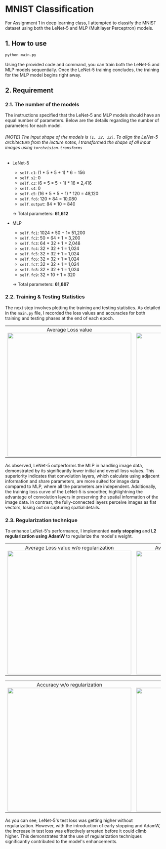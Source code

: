 

# MNIST Classification
For Assignment 1 in deep learning class, I attempted to classify the MNIST dataset using both the LeNet-5 and MLP (Multilayer Perceptron) models.

## 1. How to use
```python 
python main.py
```
Using the provided code and command, you can train both the LeNet-5 and MLP models sequentially. Once the LeNet-5 training concludes, the training for the MLP model begins right away.

## 2. Requirement
### 2.1. The number of the models
The instructions specified that the LeNet-5 and MLP models should have an equal number of parameters. Below are the details regarding the number of parameters for each model.

###### [NOTE] The input shape of the models is `(1, 32, 32)`. To align the LeNet-5 architecture from the lecture notes, I transformed the shape of all input images using `torchvision.transforms`

- LeNet-5

  - `self.c1`: (1 * 5 * 5 + 1) * 6 = 156
  - `self.s2`: 0
  - `self.c3`: (6 * 5 * 5 + 1) * 16 = 2,416
  - `self.s4`: 0
  - `self.c5`: (16 * 5 * 5 + 1) * 120 = 48,120
  - `self.fc6`: 120 * 84 = 10,080
  - `self.output`: 84 * 10 = 840

  -> Total parameters: **61,612**

- MLP

  - `self.fc1`: 1024 * 50 + 1= 51,200
  - `self.fc2`: 50 * 64 + 1 = 3,200
  - `self.fc3`: 64 * 32 + 1 = 2,048
  - `self.fc4`: 32 * 32 + 1 = 1,024
  - `self.fc5`: 32 * 32 + 1 = 1,024
  - `self.fc6`: 32 * 32 + 1 = 1,024
  - `self.fc7`: 32 * 32 + 1 = 1,024
  - `self.fc8`: 32 * 32 + 1 = 1,024
  - `self.fc9`: 32 * 10 + 1 = 320

  -> Total parameters: **61,897**


### 2.2. Training & Testing Statistics
The next step involves plotting the training and testing statistics. As detailed in the `main.py` file, I recorded the loss values and accuracies for both training and testing phases at the end of each epoch.

<table style="margin-left: auto; margin-right: auto;">
    <tr>
        <td>
            <div style="text-align: center;">
                Average Loss value
            </div>
            <img src='https://github.com/drizzle0171/Greenyyy/assets/90444862/41482015-f24b-4952-a2a3-d3cef741cb8c' width=400>
        </td>
        <td>
            <div style="text-align: center;">
                Accuracay
            </div>
            <img src='https://github.com/drizzle0171/Greenyyy/assets/90444862/f2e88ca3-3acf-49a3-9ae8-04589026c07a' width=400>
        </td>
        </tr>   
</table>

As observed, LeNet-5 outperforms the MLP in handling image data, demonstrated by its significantly lower initial and overall loss values. This superiority indicates that convolution layers, which calculate using adjacent information and share parameters, are more suited for image data compared to MLP, where all the parameters are independent. Additionally, the training loss curve of the LeNet-5 is smoother, highlightning the advantage of convolution layers in preserving the spatial information of the image data. In contrast, the fully-connected layers perceive images as flat vectors, losing out on capturing spatial details.

### 2.3. Regularization technique

To enhance LeNet-5's performance, I implemented **early stopping** and **L2 regularization using AdamW** to regularize the model's weight. 

<table style="margin-left: auto; margin-right: auto;">
    <tr>
        <td>
            <div style="text-align: center;">
                Average Loss value w/o regularization
            </div>
            <img src='https://github.com/drizzle0171/Greenyyy/assets/90444862/41482015-f24b-4952-a2a3-d3cef741cb8c' width=400>
        </td>
        <td>
            <div style="text-align: center;">
                Average Loss value w/ regularization
            </div>
            <img src='https://github.com/tml-epfl/llm-adaptive-attacks/assets/90444862/fbe00603-4592-4384-9239-cbd5c6bff763' width=400>
        </td>
        </tr>   
</table>


<table style="margin-left: auto; margin-right: auto;">
    <tr>
        <td>
            <div style="text-align: center;">
                Accuracy w/o regularization
            </div>
            <img src='https://github.com/drizzle0171/Greenyyy/assets/90444862/f2e88ca3-3acf-49a3-9ae8-04589026c07a' width=400>
        </td>
        <td>
            <div style="text-align: center;">
                Accuracy w/ regularization
            </div>
            <img src='https://github.com/tml-epfl/llm-adaptive-attacks/assets/90444862/bed1722b-e59b-4d4b-9095-c590d934f259' width=400>
        </td>
        </tr>   
</table>

As you can see, LeNet-5's test loss was getting higher without regularization. However, with the introduction of early stopping and AdamW, the increase in test loss was effectively arrested before it could climb higher. This demonstrates that the use of regularization techniques significantly contributed to the model's enhancements.